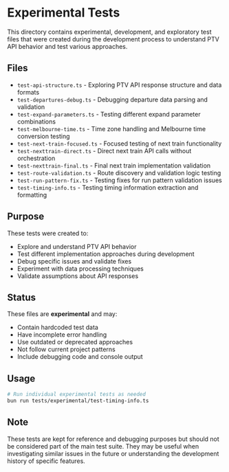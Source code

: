 # Experimental Tests

This directory contains experimental, development, and exploratory test files that were created during the development process to understand PTV API behavior and test various approaches.

## Files

- `test-api-structure.ts` - Exploring PTV API response structure and data formats
- `test-departures-debug.ts` - Debugging departure data parsing and validation
- `test-expand-parameters.ts` - Testing different expand parameter combinations
- `test-melbourne-time.ts` - Time zone handling and Melbourne time conversion testing
- `test-next-train-focused.ts` - Focused testing of next train functionality
- `test-nexttrain-direct.ts` - Direct next train API calls without orchestration
- `test-nexttrain-final.ts` - Final next train implementation validation
- `test-route-validation.ts` - Route discovery and validation logic testing
- `test-run-pattern-fix.ts` - Testing fixes for run pattern validation issues  
- `test-timing-info.ts` - Testing timing information extraction and formatting

## Purpose

These tests were created to:
- Explore and understand PTV API behavior
- Test different implementation approaches during development
- Debug specific issues and validate fixes
- Experiment with data processing techniques
- Validate assumptions about API responses

## Status

These files are **experimental** and may:
- Contain hardcoded test data
- Have incomplete error handling
- Use outdated or deprecated approaches
- Not follow current project patterns
- Include debugging code and console output

## Usage

```bash
# Run individual experimental tests as needed
bun run tests/experimental/test-timing-info.ts
```

## Note

These tests are kept for reference and debugging purposes but should not be considered part of the main test suite. They may be useful when investigating similar issues in the future or understanding the development history of specific features.
